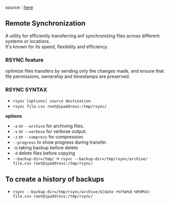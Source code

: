 source : [here](https://youtu.be/D_CvoPsKvsA?si=4BBkNR21-lVUzgXA)

## Remote Synchronization

A utility for efficiently transferring anf synchronizing files across different systems or locations.  
It's known for its speed, flexibility and efficiency.

### RSYNC feature
optimize files transfers by sending only the changes made, and ensure that file permissions, ownership and timestamps are preserved.

### RSYNC SYNTAX 
- ```rsync [options] source destination```
- ```rsync file.csv root@ipaddress:/tmp/rsync/```

__options__

- ```-a``` or ```--archive``` for archiving files.
- ```-v``` or ```--verbose``` for verbose output.
- ```-z``` or ```--compress``` for compression.
- ```--progress``` to show progress during transfer.
- ```-b``` taking backup before delete
- ```-d``` delete files before copying
- ```--backup-dir=/tmp/``` -> ```rsync --backup-dir=/tmp/rsync/archive/ file.csv root@ipaddress:/tmp/rsync/```

## To create a history of backups

- ```rsync --backup-dir=/tmp/rsync/archive/$(date +%Y%m%d-%H%M%S) file.csv root@ipaddress:/tmp/rsync/```

